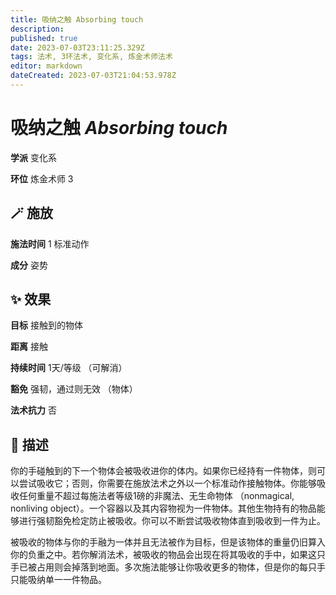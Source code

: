 ```yaml
---
title: 吸纳之触 Absorbing touch
description: 
published: true
date: 2023-07-03T23:11:25.329Z
tags: 法术, 3环法术, 变化系, 炼金术师法术
editor: markdown
dateCreated: 2023-07-03T21:04:53.978Z
---
```


# **吸纳之触** *Absorbing touch*

**学派** 变化系 

**环位** 炼金术师 3

## 🪄 施放

**施法时间** 1 标准动作

**成分** 姿势

## ✨ 效果 

**目标** 接触到的物体 

**距离** 接触  

**持续时间** 1天/等级 （可解消） 

**豁免** 强韧，通过则无效 （物体）

**法术抗力** 否

## 📖 描述

你的手碰触到的下一个物体会被吸收进你的体内。如果你已经持有一件物体，则可以尝试吸收它；否则，你需要在施放法术之外以一个标准动作接触物体。你能够吸收任何重量不超过每施法者等级1磅的非魔法、无生命物体 （nonmagical, nonliving object）。一个容器以及其内容物视为一件物体。其他生物持有的物品能够进行强韧豁免检定防止被吸收。你可以不断尝试吸收物体直到吸收到一件为止。

被吸收的物体与你的手融为一体并且无法被作为目标，但是该物体的重量仍旧算入你的负重之中。若你解消法术，被吸收的物品会出现在将其吸收的手中，如果这只手已被占用则会掉落到地面。多次施法能够让你吸收更多的物体，但是你的每只手只能吸纳单一一件物品。
    